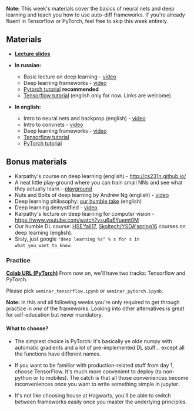 __Note:__ This week's materials cover the basics of neural nets and deep learning and teach you how to use auto-diff frameworks. If you're already fluent in Tensorflow or PyTorch, feel free to skip this week entirely.

## Materials
* [__Lecture slides__](https://yadi.sk/i/yAO2AJ3M3EKP8g)
 
- __In russian:__
  * Basic lecture on deep learning - [video](https://yadi.sk/i/yyHZub6R3Ej5dV)
  * Deep learning frameworks - [video](https://yadi.sk/i/hDIkaR4H3EtnXM)
  * [Pytorch tutorial](https://yadi.sk/i/O3mQ76u43So3h9) __recommended__
  * [Tensorflow tutorial](https://www.youtube.com/watch?v=FQ660T4uu7k) (english only for now. Links are welcome)

- __In english:__
  * Intro to neural nets and backprop (english) - [video](https://www.youtube.com/watch?v=uXt8qF2Zzfo)
  * Intro to convnets - [video](https://www.youtube.com/watch?v=FmpDIaiMIeA)
  * Deep learning frameworks - [video](https://www.youtube.com/watch?v=Vf_-OkqbwPo)
  * [Tensorflow tutorial](https://www.youtube.com/watch?v=FQ660T4uu7k)
  * [PyTorch tutorial](https://www.youtube.com/watch?v=VMcRWYEKmhw)

## Bonus materials
* Karpathy's course on deep learning (english) - http://cs231n.github.io/
* A neat little play-ground where you can train small NNs and see what they actually learn - [playground](http://playground.tensorflow.org/)
* Nuts and Bolts of deep learning by Andrew Ng (english) - [video](https://www.youtube.com/watch?v=F1ka6a13S9I)
* Deep learning philosophy: [our humble take](https://www.youtube.com/watch?v=9qyE1Ev1Xdw) (english)
* Deep learning demystified - [video](https://www.youtube.com/watch?v=Q9Z20HCPnww)
* Karpathy's lecture on deep learning for computer vision - https://www.youtube.com/watch?v=u6aEYuemt0M
* Our humble DL course: [HSE'fall17](https://github.com/yandexdataschool/HSE_deeplearning), [Skoltech/YSDA'spring16](https://github.com/ddtm/dl-course/) courses on deep learning (english).
* Srsly, just google `"deep learning %s" % s for s in what_you_want_to_know`.


### Practice
__[Colab URL (PyTorch)](https://colab.research.google.com/github/yandexdataschool/Practical_RL/blob/master/week04_%5Brecap%5D_deep_learning/seminar_pytorch.ipynb)__
From now on, we'll have two tracks: Tensorflow and PyTorch.
 
Please pick `seminar_tensorflow.ipynb` or `seminar_pytorch.ipynb`.

__Note:__ in this and all following weeks you're only required to get through practice in _one_ of the frameworks. Looking into other alternatives is great for self-education but never mandatory.

#### What to choose?
* The simplest choice is PyTorch: it's basically ye olde numpy with automatic gradients and a lot of pre-implemented DL stuff... except all the functions have different names.
* If you want to be familiar with production-related stuff from day 1, choose TensorFlow. It's much more convenient to deploy (to non-python or to mobiles). The catch is that all those conveniences become inconveniences once you want to write something simple in jupyter.

* It's not like choosing house at Hogwarts, you'll be able to switch between frameworks easily once you master the underlying principles.
